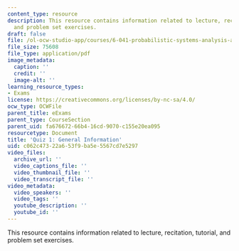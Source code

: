 ```yaml
---
content_type: resource
description: This resource contains information related to lecture, recitation, tutorial,
  and problem set exercises.
draft: false
file: /ol-ocw-studio-app/courses/6-041-probabilistic-systems-analysis-and-applied-probability-fall-2010/c062c47322a653f9ba5e5567cd7e5297_MIT6_041F10_quiz01_info.pdf
file_size: 75608
file_type: application/pdf
image_metadata:
  caption: ''
  credit: ''
  image-alt: ''
learning_resource_types:
- Exams
license: https://creativecommons.org/licenses/by-nc-sa/4.0/
ocw_type: OCWFile
parent_title: eExams
parent_type: CourseSection
parent_uid: fa676672-66b4-16cd-9070-c155e20ea095
resourcetype: Document
title: 'Quiz 1: General Information'
uid: c062c473-22a6-53f9-ba5e-5567cd7e5297
video_files:
  archive_url: ''
  video_captions_file: ''
  video_thumbnail_file: ''
  video_transcript_file: ''
video_metadata:
  video_speakers: ''
  video_tags: ''
  youtube_description: ''
  youtube_id: ''
---
```

This resource contains information related to lecture, recitation, tutorial, and problem set exercises.